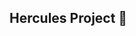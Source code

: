## Hercules Project 👋

<!--

**Here are some documentations to get you started:**
1. [https://constellationconsulting.atlassian.net/l/cp/zbPu0Mnv](Everything About Hercules Project)

🙋‍♀️ A short introduction - Hercules is a lead integration project that helps clients integrate leads from various channels into a single unified lead management platform
🌈 Contribution guidelines - It is a company managed private project with access only to it's employees.
👩‍💻 Useful resources - The link to the documentation can be found above and within the README.md files of individual projects
🍿 Fun facts - The application has it's own Cloudformation templates and automated CI/CD pipelines within it's individual repo's
-->
